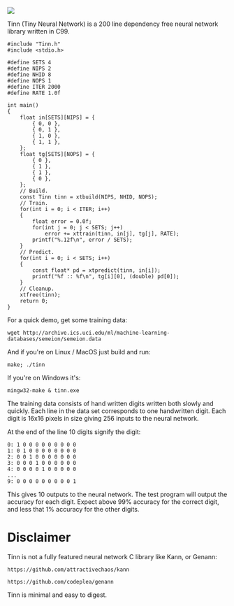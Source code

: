 ![](img/logo.PNG)

Tinn (Tiny Neural Network) is a 200 line dependency free neural network library written in C99.

    #include "Tinn.h"
    #include <stdio.h>

    #define SETS 4
    #define NIPS 2
    #define NHID 8
    #define NOPS 1
    #define ITER 2000
    #define RATE 1.0f

    int main()
    {
        float in[SETS][NIPS] = {
            { 0, 0 },
            { 0, 1 },
            { 1, 0 },
            { 1, 1 },
        };
        float tg[SETS][NOPS] = {
            { 0 },
            { 1 },
            { 1 },
            { 0 },
        };
        // Build.
        const Tinn tinn = xtbuild(NIPS, NHID, NOPS);
        // Train.
        for(int i = 0; i < ITER; i++)
        {
            float error = 0.0f;
            for(int j = 0; j < SETS; j++)
                error += xttrain(tinn, in[j], tg[j], RATE);
            printf("%.12f\n", error / SETS);
        }
        // Predict.
        for(int i = 0; i < SETS; i++)
        {
            const float* pd = xtpredict(tinn, in[i]);
            printf("%f :: %f\n", tg[i][0], (double) pd[0]);
        }
        // Cleanup.
        xtfree(tinn);
        return 0;
    }

For a quick demo, get some training data:

    wget http://archive.ics.uci.edu/ml/machine-learning-databases/semeion/semeion.data

And if you're on Linux / MacOS just build and run:

    make; ./tinn

If you're on Windows it's:

    mingw32-make & tinn.exe

The training data consists of hand written digits written both slowly and quickly.
Each line in the data set corresponds to one handwritten digit. Each digit is 16x16 pixels in size
giving 256 inputs to the neural network.

At the end of the line 10 digits signify the digit:

    0: 1 0 0 0 0 0 0 0 0 0
    1: 0 1 0 0 0 0 0 0 0 0
    2: 0 0 1 0 0 0 0 0 0 0
    3: 0 0 0 1 0 0 0 0 0 0
    4: 0 0 0 0 1 0 0 0 0 0
    ...
    9: 0 0 0 0 0 0 0 0 0 1

This gives 10 outputs to the neural network. The test program will output the
accuracy for each digit. Expect above 99% accuracy for the correct digit, and
less that 1% accuracy for the other digits.

# Disclaimer

Tinn is not a fully featured neural network C library like Kann, or Genann:

    https://github.com/attractivechaos/kann

    https://github.com/codeplea/genann

Tinn is minimal and easy to digest.

